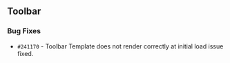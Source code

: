 ## Toolbar

### Bug Fixes

- `#241170` - Toolbar Template does not render correctly at initial load issue fixed.
